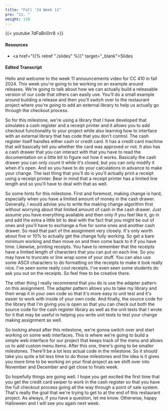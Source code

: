 ```yaml
---
title: "Fall '24 Week 11"
pre: "11. "
weight: 110
---
```


{{< youtube 7dFaBri0rr8 >}}

#### Resources

* <a href="{{% relref "./slides" %}}" target="_blank">Slides</a>

#### Edited Transcript

Hello and welcome to the week 11 announcements video for CC 410 in fall 2024. This week you're going to be working on an example around releases. We're going to talk about how we can actually build a releasable version of our code that others can easily use. You'll do a small example around building a release and then you'll switch over to the restaurant project where you're going to add an external library to help us actually go through the checkout process. 

So for this milestone, we're using a library that I have developed that simulates a cash register and a receipt printer and it allows you to add checkout functionality to your project while also learning how to interface with an external library that has code that you don't control. The cash register itself handles either cash or credit card. It has a credit card machine that will basically tell you whether the card was approved or not. It also has a cash drawer that you can interact with that you have to read the documentation on a little bit to figure out how it works. Basically the cash drawer you can only count it while it's closed, but you can only modify it when it's open. And so you have to do your calculations in advance to make your change. The last thing that you'll do is you'll actually print a receipt using a receipt printer. Bear in mind that a receipt printer has a limited line length and so you'll have to deal with that as well.

So some hints for this milestone. First and foremost, making change is hard, especially when you have a limited amount of money in the cash drawer. Generally, I would advise you to write the making change algorithm first without worrying about that limited amount of cash in the cash drawer. Just assume you have everything available and then only if you feel like it, go in and add the extra a little bit to deal with the fact that you might be out of ones and you'll have to exchange a five for some ones and another cash drawer. So read that part of the assignment very closely. It's only worth about five or 10% to actually get the change fully working. So get a bare minimum working and then move on and then come back to it if you have time. Likewise, printing receipts. You have to remember that the receipts have a limited length of characters that you can put on each line. So you may have to truncate or line wrap some of your stuff. You can also use some ASCII characters to do formatting on the receipts to make it look really nice. I've seen some really cool receipts. I've even seen some students do ask you out on the receipts. So feel free to be creative there. 

The other thing I really recommend that you do is use the adapter pattern on this assignment. The adapter pattern allows you to take my library and then wrap it in your own code so that it's more easy to unit test and it's easier to work with inside of your own code. And finally, the source code for the library that I'm giving you is open so that you can check out both the source code for the cash register library as well as the unit tests that I wrote for it that may be useful in helping you write unit tests to test your change making assignment as well. 

So looking ahead after this milestone, we're gonna switch over and start working on some web interfaces. This is where we're going to build a simple web interface for our project that keeps track of the menu and allows us to add custom menu items. After this one, there's going to be smaller milestones. There'll be a lot less actual code in the milestone. So it should take you quite a bit less time to do those milestones and the idea is it gives you more time to be working on your final project as we shift over into November and December and get close to finals week. 

So hopefully things are going well. I hope you get excited the first time that you get the credit card swiper to work in the cash register so that you have the full checkout process going all the way through a point of sale system. That's really the goal that we're trying to get to at the end of this restaurant project. As always, if you have a question, let me know. Otherwise, happy Halloween and I will see you again next week. 
